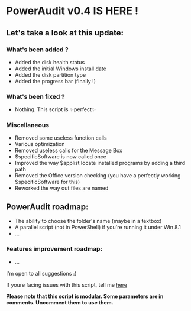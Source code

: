 # PowerAudit v0.4 IS HERE !
## Let's take a look at this update:

### What's been added ?
  - Added the disk health status
  - Added the initial Windows install date
  - Added the disk partition type
  - Added the progress bar (finally !)

### What's been fixed ?  
  - Nothing. This script is ✨perfect✨

### Miscellaneous  
  - Removed some useless function calls
  - Various optimization
  - Removed useless calls for the Message Box
  - $specificSoftware is now called once
  - Improved the way $applist locate installed programs by adding a third path
  - Removed the Office version checking (you have a perfectly working $specificSoftware for this)
  - Reworked the way out files are named


## PowerAudit roadmap:
- The ability to choose the folder's name (maybe in a textbox)
- A parallel script (not in PowerShell) if you're running it under Win 8.1
- ...

### Features improvement roadmap:
- ...

I'm open to all suggestions :)

If youre facing issues with this script, tell me [here](https://github.com/Yelodress/PowerShell-Audit-Tool/issues)

**Please note that this script is modular. Some parameters are in comments. Uncomment them to use them.**
